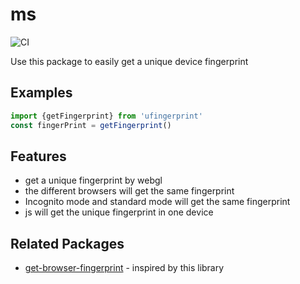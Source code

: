# ms

![CI](https://github.com/vercel/ms/workflows/CI/badge.svg)

Use this package to easily get a unique device fingerprint

## Examples

<!-- prettier-ignore -->
```js
import {getFingerprint} from 'ufingerprint'
const fingerPrint = getFingerprint()
```

## Features

- get a unique fingerprint by webgl
- the different browsers will get the same fingerprint
- Incognito mode and standard mode will get the same fingerprint
- js will get the unique fingerprint in one device

## Related Packages

- [get-browser-fingerprint](https://github.com/damianobarbati/get-browser-fingerprint#readme) - inspired by this library
